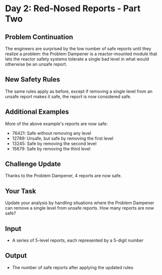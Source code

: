 # Day 2: Red-Nosed Reports - Part Two

## Problem Continuation

The engineers are surprised by the low number of safe reports until they realize a problem: the Problem Dampener is a reactor-mounted module that lets the reactor safety systems tolerate a single bad level in what would otherwise be an unsafe report. 

## New Safety Rules

The same rules apply as before, except if removing a single level from an unsafe report makes it safe, the report is now considered safe.

## Additional Examples

More of the above example's reports are now safe:

- 76421: Safe without removing any level
- 12789: Unsafe, but safe by removing the first level
- 13245: Safe by removing the second level 
- 15679: Safe by removing the third level

## Challenge Update

Thanks to the Problem Dampener, 4 reports are now safe.

## Your Task

Update your analysis by handling situations where the Problem Dampener can remove a single level from unsafe reports. How many reports are now safe?

## Input
- A series of 5-level reports, each represented by a 5-digit number

## Output
- The number of safe reports after applying the updated rules
